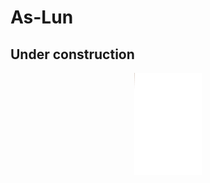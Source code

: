 # As-Lun #
## Under construction
<div align="center"><img src="https://github.com/ElyJF/ElyJF/blob/main/YIgV.gif"/>
</div>
